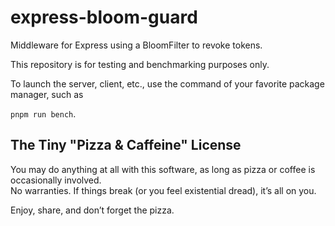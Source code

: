 # express-bloom-guard

Middleware for Express using a BloomFilter to revoke tokens.  

This repository is for testing and benchmarking purposes only.  

To launch the server, client, etc., use the command of your favorite package manager, such as  

`pnpm run bench`.

## The Tiny "Pizza & Caffeine" License

You may do anything at all with this software, as long as pizza or coffee is occasionally involved.  
No warranties. If things break (or you feel existential dread), it’s all on you.  

Enjoy, share, and don’t forget the pizza.


